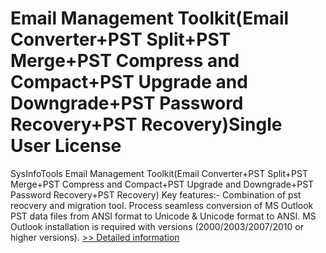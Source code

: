 # Email Management Toolkit(Email Converter+PST Split+PST Merge+PST Compress and Compact+PST Upgrade and Downgrade+PST Password Recovery+PST Recovery)Single User License
SysInfoTools Email Management Toolkit(Email Converter+PST Split+PST Merge+PST Compress and Compact+PST Upgrade and Downgrade+PST Password Recovery+PST Recovery)
Key features:-
Combination of pst reocvery and migration tool.
Process seamless conversion of MS Outlook PST data files from ANSI format to Unicode & Unicode format to ANSI.
MS Outlook installation is required with versions (2000/2003/2007/2010 or higher versions).
[>> Detailed information](https://secure.shareit.com/shareit/product.html?productid=300726418&affiliateid=200057808)